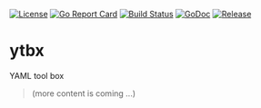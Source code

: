 [![License](https://img.shields.io/github/license/HeavyWombat/ytbx.svg)](https://github.com/HeavyWombat/ytbx/blob/master/LICENSE)
[![Go Report Card](https://goreportcard.com/badge/github.com/HeavyWombat/ytbx)](https://goreportcard.com/report/github.com/HeavyWombat/ytbx)
[![Build Status](https://travis-ci.org/HeavyWombat/ytbx.svg?branch=master)](https://travis-ci.org/HeavyWombat/ytbx)
[![GoDoc](https://godoc.org/github.com/HeavyWombat/ytbx/pkg?status.svg)](https://godoc.org/github.com/HeavyWombat/ytbx/pkg)
[![Release](https://img.shields.io/github/release/HeavyWombat/ytbx.svg)](https://github.com/HeavyWombat/ytbx/releases/latest)

# ytbx
YAML tool box

> (more content is coming ...)
